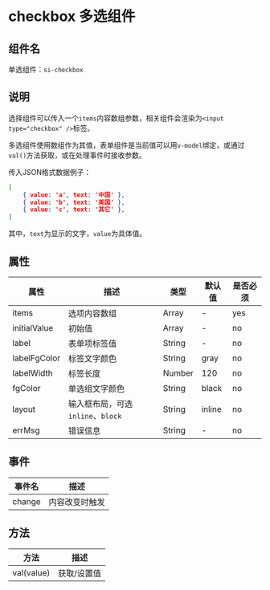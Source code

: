 # checkbox 多选组件

## 组件名

单选组件：`si-checkbox`

## 说明

选择组件可以传入一个`items`内容数组参数，相关组件会渲染为`<input type="checkbox" />`标签。

多选组件使用数组作为其值，表单组件是当前值可以用`v-model`绑定，或通过`val()`方法获取，或在处理事件时接收参数。

传入JSON格式数据例子：
```json
[
    { value: 'a', text: '中国' },
    { value: 'b', text: '美国' },
    { value: 'c', text: '其它' },
]
```

其中，`text`为显示的文字，`value`为具体值。

## 属性

| 属性     | 描述  | 类型   | 默认值 | 是否必须 |
| ---- | ---- | ---- | ---- | ---- |
| items | 选项内容数组 | Array | - | yes |
| initialValue | 初始值 | Array | - | no |
| label | 表单项标签值 | String | - | no |
| labelFgColor | 标签文字颜色 | String | gray | no |
| labelWidth | 标签长度 | Number | 120 | no |
| fgColor | 单选组文字颜色 | String | black | no |
| layout | 输入框布局，可选`inline`、`block` | String | inline | no |
| errMsg | 错误信息 | String | - | no |

## 事件

| 事件名 | 描述           |
| ------ | -------------- |
| change | 内容改变时触发 |

## 方法

| 方法       | 描述        |
| ---------- | ----------- |
| val(value) | 获取/设置值 |
